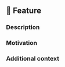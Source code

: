 

## 🚀 Feature

<!-- Feature proposal, please indicate what area: for example Runs, Sessions, Datastores -->

### Description

<!-- A clear and concise description of how this feature would work -->

### Motivation

<!-- What are some of the pain points being addressed by this feature -->

### Additional context

<!-- Add any other context or screenshots about the feature request here. -->
